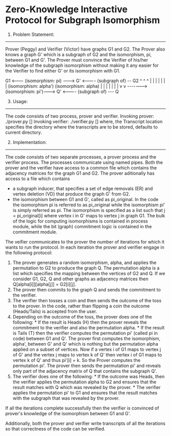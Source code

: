 Zero-Knowledge Interactive Protocol for Subgraph Isomorphism
============================================================
1. Problem Statement:
---------------------

Prover (Peggy) and Verifier (Victor) have graphs G1 and G2.
The Prover also knows a graph G' which is a subgraph of G2 and the isomorphism, pi, between G1 and G'.
The Prover must convince the Verifier of his/her knowledge of the subgraph isomorphism without
making it any easier for the Verifier to find either G' or its isomorphism with G1.

G1 <--- (isomorphism: pi) ---> G' <---- (subgraph of) -- G2
^                              ^                          ^
|                              |                          |
|                              |                          |
|                    (isomorphism: alpha')        (isomorphism: alpha)
|                              |                          |
|                              |                          |
|                              v                          v
------->(isomorphism: pi')---> Q' <---- (subgraph of) --- Q

3. Usage:
---------
The code consists of two process, prover and verifier.
Invoking prover: ./prover.py <CommonInputFile> <ProverInputFile> [<Transcript location>]
Invoking verifier: ./verifier.py <CommonInputFile> [<Transcript location>]
where, the Transcript location specifies the directory where the transcripts are to be stored, defaults to current directory.

2. Implementation:
------------------

The code consists of two separate processes, a prover process and the verifier process.
The processes communicate using named pipes. Both the prover and the verifier have 
access to a common file which contains the adjacency matrices for the graph G1 and G2.
The prover aditionally has access to a file which contains 
  * a subgraph inducer, that specifies a set of edge removals (ER) and vertex deletion (VD) that produce the graph G' from G2.
  * the isomorphism between G1 and G', called as pi_original.
In the code the isomorphism pi is referred to as pi_original while the isomorphism pi' is simply referred as pi.
The isomorphism is specified as a list such that j = pi_original[i] where vertex i in G' maps to vertex j in graph G1.
The bulk of the logic for computing isomorphisms is contained in process module, while 
the bit (graph) commitment logic is contained in the commitment module.

The veifier communicates to the prover the number of iterations for which it wants to run the protocol.
In each iteration the prover and verifier engage in the following protocol:
  1. The prover generates a random isomorphism, alpha, and applies the permutation to G2 to produce the graph Q.
    The permutation alpha is a list which specifies the mapping between the vertices of G2 and Q. If we consider G1, G2, Q and 
    other graphs as adjacency matrices then Q[alpha[i]][alpha[j]] = G2[i][j].
  2. The prover then commits to the graph Q and sends the commitment to the verifier.
  3. The verifier then tosses a coin and then sends the outcome of the toss to the prover. In the code, rather than flipping a coin
      the outcome (Heads/Tails) is accepted from the user.
  4. Depending on the outcome of the toss, the prover does one of the following:
    * If the result is Heads (H) then the prover reveals the commitment to the verifier and also the permutation alpha.
    * If the result is Tails (T) then the verifier computes the permutation pi' (called pi in code) between G1 and Q'.
       The prover first computes the isomorphism, alpha', between G' and Q' which is nothing but the permutation alpha
       applied on a subset of vertices. Now if a vertex i of G1 maps to vertex j of G' and the vertex j maps to vertex k of
       Q' then vertex i of G1 maps to vertex k of Q' and thus pi'[i] = k. So the Prover computes the permutation pi'.
       The prover then sends the permutation pi' and reveals only part of the adjacency matrix of Q that contains the
       subgraph Q'.
  5. The verifier does one of the following:
    * If the outcome was Heads, then the verifier applies the permutation alpha to G2 and ensures that
       the result matches with Q which was revealed by the prover.
    * The verifier applies the permutation pi' to G1 and ensures that the result matches with the subgraph 
       that was revealed by the prover.

If all the iterations complete successfully then the verifier is convinced of prover's knowledge of the isomorphism 
between G1 and G'.

Additionally, both the prover and verifier write transcripts of all the iterations so that correctness of the code can be verified.



